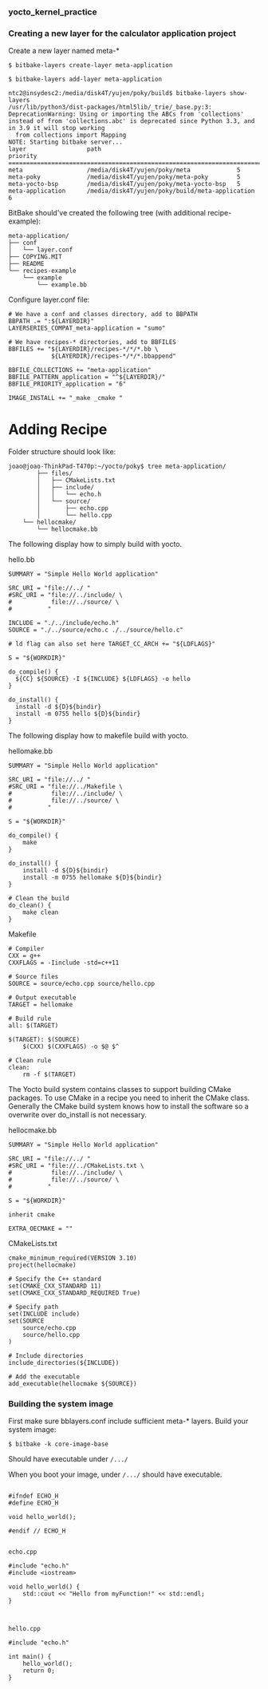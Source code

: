 ### yocto_kernel_practice


### Creating a new layer for the calculator application project

Create a new layer named meta-*

```
$ bitbake-layers create-layer meta-application

$ bitbake-layers add-layer meta-application

ntc2@insydesc2:/media/disk4T/yujen/poky/build$ bitbake-layers show-layers
/usr/lib/python3/dist-packages/html5lib/_trie/_base.py:3: DeprecationWarning: Using or importing the ABCs from 'collections' instead of from 'collections.abc' is deprecated since Python 3.3, and in 3.9 it will stop working
  from collections import Mapping
NOTE: Starting bitbake server...
layer                 path                                      priority
==========================================================================
meta                  /media/disk4T/yujen/poky/meta             5
meta-poky             /media/disk4T/yujen/poky/meta-poky        5
meta-yocto-bsp        /media/disk4T/yujen/poky/meta-yocto-bsp   5
meta-application      /media/disk4T/yujen/poky/build/meta-application  6
```

BitBake should've created the following tree (with additional recipe-example):

```
meta-application/
├── conf
│   └── layer.conf
├── COPYING.MIT
├── README
└── recipes-example
    └── example
        └── example.bb
```

Configure layer.conf file:

```
# We have a conf and classes directory, add to BBPATH
BBPATH .= ":${LAYERDIR}"
LAYERSERIES_COMPAT_meta-application = "sumo"

# We have recipes-* directories, add to BBFILES
BBFILES += "${LAYERDIR}/recipes-*/*/*.bb \
            ${LAYERDIR}/recipes-*/*/*.bbappend"

BBFILE_COLLECTIONS += "meta-application"
BBFILE_PATTERN_application = "^${LAYERDIR}/"
BBFILE_PRIORITY_application = "6"

IMAGE_INSTALL += "_make _cmake "
```

# Adding Recipe

Folder structure should look like:

```console
joao@joao-ThinkPad-T470p:~/yocto/poky$ tree meta-application/
        ├── files/
        │   ├── CMakeLists.txt
        │   ├── include/
        │   │   └── echo.h
        │   └── source/
        │       ├── echo.cpp
        │       └── hello.cpp
    └── hellocmake/
        └── hellocmake.bb
```

The following display how to simply build with yocto.

hello.bb
```
SUMMARY = "Simple Hello World application"

SRC_URI = "file://../ "
#SRC_URI = "file://../include/ \
#           file://../source/ \
#          "

INCLUDE = "./../include/echo.h"
SOURCE = "./../source/echo.c ./../source/hello.c"

# ld flag can also set here TARGET_CC_ARCH += "${LDFLAGS}" 

S = "${WORKDIR}"

do_compile() {
  ${CC} ${SOURCE} -I ${INCLUDE} ${LDFLAGS} -o hello
}

do_install() {
  install -d ${D}${bindir}
  install -m 0755 hello ${D}${bindir}
}
```

The following display how to makefile build with yocto.

hellomake.bb
```
SUMMARY = "Simple Hello World application"

SRC_URI = "file://../ "
#SRC_URI = "file://../Makefile \
#           file://../include/ \
#           file://../source/ \
#          "

S = "${WORKDIR}"

do_compile() {
    make
}

do_install() {
    install -d ${D}${bindir}
    install -m 0755 hellomake ${D}${bindir}
}

# Clean the build
do_clean() {
    make clean
}
```

Makefile
```
# Compiler
CXX = g++
CXXFLAGS = -Iinclude -std=c++11

# Source files
SOURCE = source/echo.cpp source/hello.cpp

# Output executable
TARGET = hellomake

# Build rule
all: $(TARGET)

$(TARGET): $(SOURCE)
	$(CXX) $(CXXFLAGS) -o $@ $^

# Clean rule
clean:
	rm -f $(TARGET)
```

The Yocto build system contains classes to support building CMake packages. To use CMake in a recipe you need to inherit the CMake class.
Generally the CMake build system knows how to install the software so a overwrite over do_install is not necessary.

hellocmake.bb
```
SUMMARY = "Simple Hello World application"

SRC_URI = "file://../ "
#SRC_URI = "file://../CMakeLists.txt \
#           file://../include/ \
#           file://../source/ \
#          "

S = "${WORKDIR}"

inherit cmake

EXTRA_OECMAKE = ""
```

CMakeLists.txt
```
cmake_minimum_required(VERSION 3.10)
project(hellocmake)

# Specify the C++ standard
set(CMAKE_CXX_STANDARD 11)
set(CMAKE_CXX_STANDARD_REQUIRED True)

# Specify path
set(INCLUDE include)
set(SOURCE
    source/echo.cpp
    source/hello.cpp
)

# Include directories
include_directories(${INCLUDE})

# Add the executable
add_executable(hellocmake ${SOURCE})
```

### Building the system image

First make sure bblayers.conf include sufficient meta-* layers. Build your system image:

```
$ bitbake -k core-image-base
```

Should have executable under ```/.../```

When you boot your image, under ```/.../``` should have executable.








```

#ifndef ECHO_H
#define ECHO_H

void hello_world();

#endif // ECHO_H


echo.cpp

#include "echo.h"
#include <iostream>

void hello_world() {
    std::cout << "Hello from myFunction!" << std::endl;
}



hello.cpp

#include "echo.h"

int main() {
    hello_world();
    return 0;
}

```
